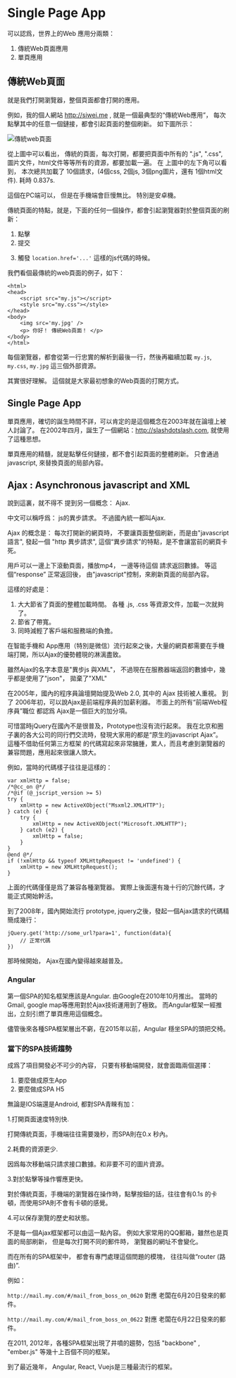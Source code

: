 # Single Page App

可以認爲，世界上的Web 應用分兩類： 

1. 傳統Web頁面應用
2. 單頁應用

## 傳統Web頁面

就是我們打開瀏覽器，整個頁面都會打開的應用。

例如，我的個人網站 http://siwei.me , 就是一個最典型的“傳統Web應用”， 每次點擊其中的任意一個鏈接，都會引起頁面的整個刷新。 如下圖所示：

![傳統web頁面](./images/traditional_web_app.png)

從上圖中可以看出， 傳統的頁面，每次打開，都要把頁面中所有的 ".js", ".css", 圖片文件，html文件等等所有的資源，都要加載一遍。  在 上圖中的左下角可以看到，
本次總共加載了 10個請求，(4個css, 2個js, 3個png圖片，還有 1個html文件). 耗時 0.837s.

這個在PC端可以， 但是在手機端會巨慢無比。 特別是安卓機。 

傳統頁面的特點，就是，下面的任何一個操作，都會引起瀏覽器對於整個頁面的刷新：

1. 點擊 <link>
2. 提交 <form>
3. 觸發 `location.href='...'` 這樣的js代碼的時候。

我們看個最傳統的web頁面的例子，如下：

```
<html>
<head>
	<script src="my.js"></script>
	<style src="my.css"></style>
</head>
<body>
	<img src='my.jpg' />
	<p> 你好！ 傳統Web頁面！ </p>
</body>
</html>
```

每個瀏覽器，都會從第一行忠實的解析到最後一行，然後再繼續加載  `my.js`, `my.css`, `my.jpg` 這三個外部資源。

其實很好理解。 這個就是大家最初想象的Web頁面的打開方式。 

## Single Page App

單頁應用，確切的誕生時間不詳，可以肯定的是這個概念在2003年就在論壇上被人討論了。 在2002年四月，誕生了一個網站：http://slashdotslash.com, 就使用了這種思想。

單頁應用的精髓，就是點擊任何鏈接，都不會引起頁面的整體刷新。 只會通過javascript, 來替換頁面的局部內容。

## Ajax : Asynchronous javascript and XML

說到這裏，就不得不 提到另一個概念： Ajax. 

中文可以稱呼爲： js的異步請求。 不過國內統一都叫Ajax.  

Ajax 的概念是： 每次打開新的網頁時， 不要讓頁面整個刷新，而是由"javascript語言", 發起一個 "http 異步請求", 這個“異步請求”的特點，是不會讓當前的網頁卡死。 

用戶可以一邊上下滾動頁面，播放mp4， 一邊等待這個 請求返回數據。 等這個“response” 正常返回後， 由"javascript"控制，來刷新頁面的局部內容。

這樣的好處是： 

1. 大大節省了頁面的整體加載時間。 各種 .js, .css 等資源文件，加載一次就夠了。
2. 節省了帶寬。
3. 同時減輕了客戶端和服務端的負擔。   

在智能手機和 App應用（特別是微信）流行起來之後，大量的網頁都需要在手機端打開，所以Ajax的優勢體現的淋漓盡致。 

雖然Ajax的名字本意是"異步js 與XML"， 不過現在在服務器端返回的數據中，幾乎都是使用了"json"， 拋棄了"XML"

在2005年，國內的程序員論壇開始提及Web 2.0, 其中的 Ajax 技術被人重視。 到了 2006年初，可以說Ajax是前端程序員的加薪利器。 市面上的所有“前端Web程序員”職位 都認爲
Ajax是一個巨大的加分項。

可惜當時jQuery在國內不是很普及，Prototype也沒有流行起來。 我在北京和圈子裏的各大公司的同行們交流時，發現大家用的都是“原生的javascript Ajax”。 這種不借助任何第三方框架
的代碼寫起來非常臃腫，累人，而且考慮到瀏覽器的兼容問題，應用起來很讓人頭大。 

例如，當時的代碼樣子往往是這樣的： 

```
var xmlHttp = false;
/*@cc_on @*/
/*@if (@_jscript_version >= 5)
try {
	xmlHttp = new ActiveXObject("Msxml2.XMLHTTP");
} catch (e) {
	try {
		xmlHttp = new ActiveXObject("Microsoft.XMLHTTP");
	} catch (e2) {
		xmlHttp = false;
	}
}
@end @*/
if (!xmlHttp && typeof XMLHttpRequest != 'undefined') {
	xmlHttp = new XMLHttpRequest();
}
```

上面的代碼僅僅是爲了兼容各種瀏覽器。 實際上後面還有幾十行的冗餘代碼，才能正式開始幹活。

到了2008年，國內開始流行 prototype, jquery之後，發起一個Ajax請求的代碼精簡成幾行：

```
jQuery.get('http://some_url?para=1', function(data){
	// 正常代碼
})
```

那時候開始， Ajax在國內變得越來越普及。

### Angular

第一個SPA的知名框架應該是Angular.  由Google在2010年10月推出。 當時的Gmail, google map等應用對於Ajax技術運用到了極致。 而Angular框架一經推出，立刻引燃了單頁應用這個概念。

儘管後來各種SPA框架層出不窮，在2015年以前，Angular 穩坐SPA的頭把交椅。 

### 當下的SPA技術趨勢

成爲了項目開發必不可少的內容， 只要有移動端開發，就會面臨兩個選擇：

1. 要麼做成原生App
2. 要麼做成SPA H5

無論是IOS端還是Android, 都對SPA青睞有加： 

1.打開頁面速度特別快. 

打開傳統頁面，手機端往往需要幾秒，而SPA則在0.x 秒內。

2.耗費的資源更少.  

因爲每次移動端只請求接口數據。和非要不可的圖片資源。

3.對於點擊等操作響應更快。  

對於傳統頁面，手機端的瀏覽器在操作時，點擊按鈕的話，往往會有0.1s 的卡頓，而使用SPA則不會有卡頓的感覺。

4.可以保存瀏覽的歷史和狀態。

不是每一個Ajax框架都可以由這一點內容。 例如大家常用的QQ郵箱，雖然也是頁面的局部刷新， 但是每次打開不同的郵件時， 瀏覽器的網址不會變化。 

而在所有的SPA框架中， 都會有專門處理這個問題的模塊， 往往叫做“router (路由)”.  

例如： 

`http://mail.my.com/#/mail_from_boss_on_0620`  對應 老闆在6月20日發來的郵件。

`http://mail.my.com/#/mail_from_boss_on_0622`  對應 老闆在6月22日發來的郵件。 

在2011, 2012年，各種SPA框架出現了井噴的趨勢，包括 "backbone" , "ember.js" 等幾十上百個不同的框架。 

到了最近幾年， Angular, React, Vuejs是三種最流行的框架。 

